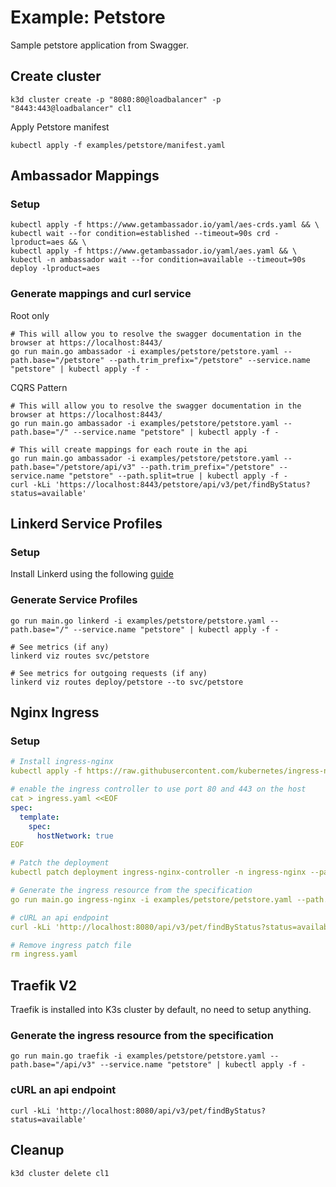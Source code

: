 # Example: Petstore

Sample petstore application from Swagger.

## Create cluster
```shell
k3d cluster create -p "8080:80@loadbalancer" -p "8443:443@loadbalancer" cl1
```

Apply Petstore manifest

```shell
kubectl apply -f examples/petstore/manifest.yaml
```

## Ambassador Mappings
### Setup

```shell
kubectl apply -f https://www.getambassador.io/yaml/aes-crds.yaml && \
kubectl wait --for condition=established --timeout=90s crd -lproduct=aes && \
kubectl apply -f https://www.getambassador.io/yaml/aes.yaml && \
kubectl -n ambassador wait --for condition=available --timeout=90s deploy -lproduct=aes
```

### Generate mappings and curl service

Root only
```shell
# This will allow you to resolve the swagger documentation in the browser at https://localhost:8443/
go run main.go ambassador -i examples/petstore/petstore.yaml --path.base="/petstore" --path.trim_prefix="/petstore" --service.name "petstore" | kubectl apply -f -
```

CQRS Pattern
```shell
# This will allow you to resolve the swagger documentation in the browser at https://localhost:8443/
go run main.go ambassador -i examples/petstore/petstore.yaml --path.base="/" --service.name "petstore" | kubectl apply -f -

# This will create mappings for each route in the api
go run main.go ambassador -i examples/petstore/petstore.yaml --path.base="/petstore/api/v3" --path.trim_prefix="/petstore" --service.name "petstore" --path.split=true | kubectl apply -f -
curl -kLi 'https://localhost:8443/petstore/api/v3/pet/findByStatus?status=available'  
```

## Linkerd Service Profiles
### Setup
Install Linkerd using the following [guide](https://linkerd.io/2.10/getting-started/)

### Generate Service Profiles
```shell
go run main.go linkerd -i examples/petstore/petstore.yaml --path.base="/" --service.name "petstore" | kubectl apply -f -

# See metrics (if any)
linkerd viz routes svc/petstore

# See metrics for outgoing requests (if any)
linkerd viz routes deploy/petstore --to svc/petstore
```

## Nginx Ingress
### Setup
```yaml
# Install ingress-nginx
kubectl apply -f https://raw.githubusercontent.com/kubernetes/ingress-nginx/master/deploy/static/provider/baremetal/deploy.yaml

# enable the ingress controller to use port 80 and 443 on the host
cat > ingress.yaml <<EOF
spec:
  template:
    spec:
      hostNetwork: true
EOF

# Patch the deployment
kubectl patch deployment ingress-nginx-controller -n ingress-nginx --patch "$(cat ingress.yaml)"

# Generate the ingress resource from the specification
go run main.go ingress-nginx -i examples/petstore/petstore.yaml --path.base="/" --service.name "petstore" | kubectl apply -f -

# cURL an api endpoint
curl -kLi 'http://localhost:8080/api/v3/pet/findByStatus?status=available'

# Remove ingress patch file
rm ingress.yaml
```

## Traefik V2

Traefik is installed into K3s cluster by default, no need to setup anything.

### Generate the ingress resource from the specification

```shell
go run main.go traefik -i examples/petstore/petstore.yaml --path.base="/api/v3" --service.name "petstore" | kubectl apply -f -
```

### cURL an api endpoint

```shell
curl -kLi 'http://localhost:8080/api/v3/pet/findByStatus?status=available'
```


## Cleanup

```shell
k3d cluster delete cl1
```
